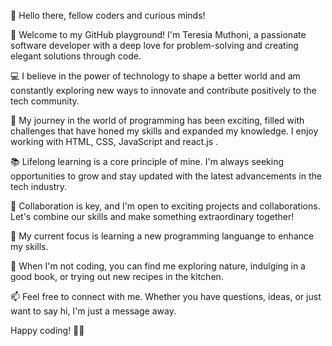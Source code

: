 👋 Hello there, fellow coders and curious minds!

🌟 Welcome to my GitHub playground! I'm Teresia Muthoni, a passionate software developer with a deep love for problem-solving and creating elegant solutions through code.

💻 I believe in the power of technology to shape a better world and am constantly exploring new ways to innovate and contribute positively to the tech community.

🚀 My journey in the world of programming has been exciting, filled with challenges that have honed my skills and expanded my knowledge. I enjoy working with HTML, CSS, JavaScript and react.js .

📚 Lifelong learning is a core principle of mine. I'm always seeking opportunities to grow and stay updated with the latest advancements in the tech industry.

🤝 Collaboration is key, and I'm open to exciting projects and collaborations. Let's combine our skills and make something extraordinary together!

🎯 My current focus is learning a new programming languange to enhance my skills.

🌱 When I'm not coding, you can find me exploring nature, indulging in a good book, or trying out new recipes in the kitchen.

📫 Feel free to connect with me. Whether you have questions, ideas, or just want to say hi, I'm just a message away.

Happy coding! 🚀✨
